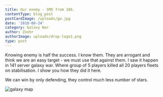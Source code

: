 ```yaml
---
title: Our enemy - SMX from 186.
contentType: blog_post
postCardImage: /uploads/gw.jpg
date: '2018-08-24'
category: Galaxy War
author: Zoohr
authorImage: uploads/drop-logo1.png
type: post
---
```

Knowing enemy is half the success. I know them. They are arrogant and think we are an easy target - we must use that against them. I saw it happen in 141 server galaxy war. Where group of 5 players killed all 20 players fleets on stabilisation. I show you how they did it here.

We can win by only defending, they control much less number of stars.

![galaxy map](/uploads/20180824_122818.jpg)
